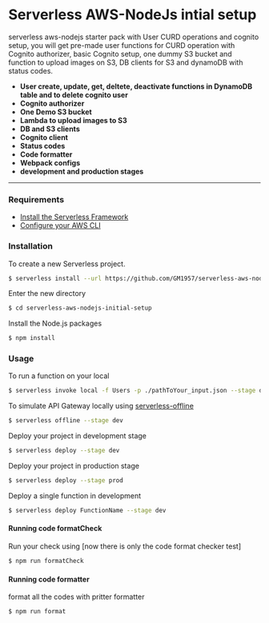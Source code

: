 # Serverless AWS-NodeJs intial setup

serverless aws-nodejs starter pack with User CURD operations and cognito setup, you will get pre-made user functions for CURD operation with Cognito authorizer, basic Cognito setup, one dummy S3 bucket and function to upload images on S3, DB clients for S3 and dynamoDB with status codes.

- **User create, update, get, deltete, deactivate functions in DynamoDB table and to delete cognito user**
- **Cognito authorizer**
- **One Demo S3 bucket**
- **Lambda to upload images to S3**
- **DB and S3 clients**
- **Cognito client**
- **Status codes**
- **Code formatter**
- **Webpack configs**
- **development and production stages**
---

### Requirements

- [Install the Serverless Framework](https://serverless.com/framework/docs/providers/aws/guide/installation/)
- [Configure your AWS CLI](https://serverless.com/framework/docs/providers/aws/guide/credentials/)

### Installation

To create a new Serverless project.

``` bash
$ serverless install --url https://github.com/GM1957/serverless-aws-nodejs-initial-setup
```

Enter the new directory

``` bash
$ cd serverless-aws-nodejs-initial-setup
```

Install the Node.js packages

``` bash
$ npm install
```

### Usage

To run a function on your local

``` bash
$ serverless invoke local -f Users -p ./pathToYour_input.json --stage dev
```

To simulate API Gateway locally using [serverless-offline](https://github.com/dherault/serverless-offline)

``` bash
$ serverless offline --stage dev
```

Deploy your project in development stage

``` bash
$ serverless deploy --stage dev
```
Deploy your project in production stage

``` bash
$ serverless deploy --stage prod
```

Deploy a single function in development

``` bash
$ serverless deploy FunctionName --stage dev
```

#### Running code formatCheck

Run your check using [now there is only the code format checker test]

``` bash
$ npm run formatCheck
```
#### Running code formatter

format all the codes with pritter formatter

``` bash
$ npm run format
```
